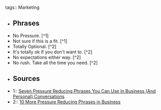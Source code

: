 tags:: Marketing

- ## Phrases
- No Pressure. [^1]
- Not sure if this is a fit. [^1]
- Totally Optional. [^2]
- It's totally ok if you don't want to. [^2]
- No expectations either way. [^2]
- No rush. Take all the time you need. [^2]
- ## Sources
- 1:: [Seven Pressure Reducing Phrases You Can Use In Business (And Personal) Conversations](https://www.youtube.com/watch?v=G52Ldp8ENtg)
- 2:: [10 More Pressure Reducing Phrases in Business](https://youtu.be/pz8Uraq3Eg0)